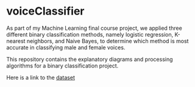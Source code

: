 # voiceClassifier

As part of my Machine Learning final course project, we applied three different binary classification methods, namely logistic regression, K-nearest neighbors, and Naive Bayes, to determine which method is most accurate in classifying male and female voices.

This repository contains the explanatory diagrams and processing algorithms for a binary classification project.

Here is a link to the [dataset](https://www.kaggle.com/datasets/primaryobjects/voicegender)
